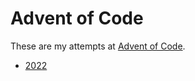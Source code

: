 # Advent of Code

These are my attempts at [Advent of Code](https://adventofcode.com/).

- [2022](https://adventofcode.com/2022)
